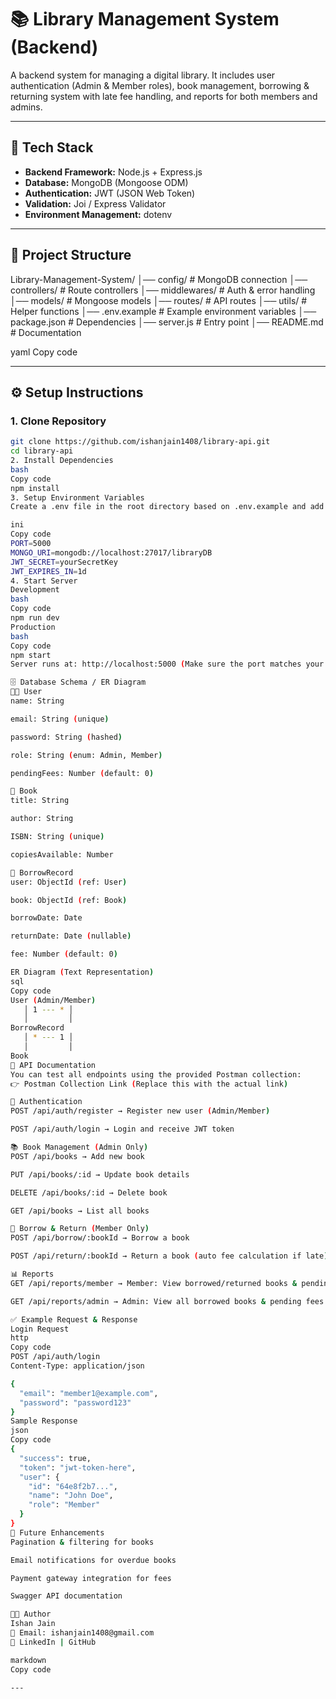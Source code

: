 # 📚 Library Management System (Backend)

A backend system for managing a digital library. It includes user authentication (Admin & Member roles), book management, borrowing & returning system with late fee handling, and reports for both members and admins.

---

## 🚀 Tech Stack

- **Backend Framework:** Node.js + Express.js  
- **Database:** MongoDB (Mongoose ODM)  
- **Authentication:** JWT (JSON Web Token)  
- **Validation:** Joi / Express Validator  
- **Environment Management:** dotenv  

---

## 📂 Project Structure

Library-Management-System/
│── config/ # MongoDB connection
│── controllers/ # Route controllers
│── middlewares/ # Auth & error handling
│── models/ # Mongoose models
│── routes/ # API routes
│── utils/ # Helper functions
│── .env.example # Example environment variables
│── package.json # Dependencies
│── server.js # Entry point
│── README.md # Documentation

yaml
Copy code

---

## ⚙️ Setup Instructions

### 1. Clone Repository

```bash
git clone https://github.com/ishanjain1408/library-api.git
cd library-api
2. Install Dependencies
bash
Copy code
npm install
3. Setup Environment Variables
Create a .env file in the root directory based on .env.example and add the following:

ini
Copy code
PORT=5000
MONGO_URI=mongodb://localhost:27017/libraryDB
JWT_SECRET=yourSecretKey
JWT_EXPIRES_IN=1d
4. Start Server
Development
bash
Copy code
npm run dev
Production
bash
Copy code
npm start
Server runs at: http://localhost:5000 (Make sure the port matches your .env file)

🗄️ Database Schema / ER Diagram
🧑‍💼 User
name: String

email: String (unique)

password: String (hashed)

role: String (enum: Admin, Member)

pendingFees: Number (default: 0)

📖 Book
title: String

author: String

ISBN: String (unique)

copiesAvailable: Number

🔁 BorrowRecord
user: ObjectId (ref: User)

book: ObjectId (ref: Book)

borrowDate: Date

returnDate: Date (nullable)

fee: Number (default: 0)

ER Diagram (Text Representation)
sql
Copy code
User (Admin/Member)
   │ 1 --- * │
   │         │
BorrowRecord
   │ * --- 1 │
   │         │
Book
📖 API Documentation
You can test all endpoints using the provided Postman collection:
👉 Postman Collection Link (Replace this with the actual link)

🔑 Authentication
POST /api/auth/register → Register new user (Admin/Member)

POST /api/auth/login → Login and receive JWT token

📚 Book Management (Admin Only)
POST /api/books → Add new book

PUT /api/books/:id → Update book details

DELETE /api/books/:id → Delete book

GET /api/books → List all books

🔁 Borrow & Return (Member Only)
POST /api/borrow/:bookId → Borrow a book

POST /api/return/:bookId → Return a book (auto fee calculation if late)

📊 Reports
GET /api/reports/member → Member: View borrowed/returned books & pending fees

GET /api/reports/admin → Admin: View all borrowed books & pending fees of members

✅ Example Request & Response
Login Request
http
Copy code
POST /api/auth/login
Content-Type: application/json

{
  "email": "member1@example.com",
  "password": "password123"
}
Sample Response
json
Copy code
{
  "success": true,
  "token": "jwt-token-here",
  "user": {
    "id": "64e8f2b7...",
    "name": "John Doe",
    "role": "Member"
  }
}
🔮 Future Enhancements
Pagination & filtering for books

Email notifications for overdue books

Payment gateway integration for fees

Swagger API documentation

👨‍💻 Author
Ishan Jain
📧 Email: ishanjain1408@gmail.com
🔗 LinkedIn | GitHub

markdown
Copy code

---